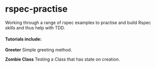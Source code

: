 # rspec-practise

Working through a range of rspec examples to practise and build Rspec skills and thus help with TDD.

#### Tutorials include:

**Greeter**
Simple greeting method.

**Zombie Class**
Testing a Class that has state on creation.
